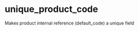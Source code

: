unique_product_code
===================

Makes product internal reference (default_code) a unique field
